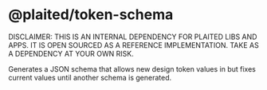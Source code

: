 # @plaited/token-schema

DISCLAIMER: THIS IS AN INTERNAL DEPENDENCY FOR PLAITED LIBS AND APPS. IT IS OPEN SOURCED AS A REFERENCE IMPLEMENTATION. TAKE AS A DEPENDENCY AT YOUR OWN RISK.

Generates a JSON schema that allows new design token values in but fixes current
values until another schema is generated.
